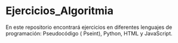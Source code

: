 # Ejercicios_Algoritmia
En este repositorio encontrará ejercicios en diferentes lenguajes de programación: Pseudocódigo ( Pseint), Python, HTML y JavaScript.
